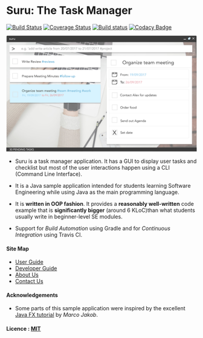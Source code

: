 # Suru: The Task Manager

[![Build Status](https://travis-ci.org/CS2103JAN2017-W09-B3/main.svg?branch=master)](https://travis-ci.org/CS2103JAN2017-W09-B3/main)
[![Coverage Status](https://coveralls.io/repos/github/CS2103JAN2017-W09-B3/main/badge.svg?branch=master)](https://coveralls.io/github/CS2103JAN2017-W09-B3/main?branch=master)
[![Build status](https://ci.appveyor.com/api/projects/status/7vf90ll03qoahvb4/branch/master?svg=true)](https://ci.appveyor.com/project/mustaqiimuhar/main/branch/master)
[![Codacy Badge](https://api.codacy.com/project/badge/Grade/24eeab7e4e534007b9db95e231ee9915)](https://www.codacy.com/app/mustaqiimuhar/main?utm_source=github.com&amp;utm_medium=referral&amp;utm_content=CS2103JAN2017-W09-B3/main&amp;utm_campaign=Badge_Grade)

<img src="docs/images/Ui.jpg" width="600"><br>

* Suru is a task manager application. It has a GUI to display user tasks and checklist but most of the user interactions 
  happen using a CLI (Command Line Interface).
* It is a Java sample application intended for students learning Software Engineering while using Java as
  the main programming language.
* It is **written in OOP fashion**. It provides a **reasonably well-written** code example that is
  **significantly bigger** (around 6 KLoC)than what students usually write in beginner-level SE modules.

* Support for *Build Automation* using Gradle and for *Continuous Integration* using Travis CI.


#### Site Map
* [User Guide](docs/UserGuide.md)
* [Developer Guide](docs/DeveloperGuide.md)
* [About Us](docs/AboutUs.md)
* [Contact Us](docs/ContactUs.md)


#### Acknowledgements

* Some parts of this sample application were inspired by the excellent
  [Java FX tutorial](http://code.makery.ch/library/javafx-8-tutorial/) by *Marco Jakob*.


#### Licence : [MIT](LICENSE)
